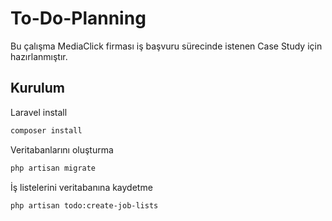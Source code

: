 # To-Do-Planning

Bu çalışma MediaClick firması iş başvuru sürecinde istenen Case Study için hazırlanmıştır.

## Kurulum

Laravel install
```bash
composer install
```

Veritabanlarını oluşturma
```bash
php artisan migrate
```

İş listelerini veritabanına kaydetme
```bash
php artisan todo:create-job-lists
```
